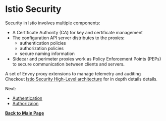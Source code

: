 # Istio Security

Security in Istio involves multiple components:

* A Certificate Authority (CA) for key and certificate management
* The configuration API server distributes to the proxies:
  * authentication policies
  * authorization policies
  * secure naming information
* Sidecar and perimeter proxies work as Policy Enforcement Points (PEPs) to secure communication between clients and servers.

A set of Envoy proxy extensions to manage telemetry and auditing
Checkout [Istio Security High-Level architecture](https://istio.io/latest/docs/concepts/security/#high-level-architecture) for in depth details details.

Next:

* [Authentication](Authentication.md)
* [Authorizaion](Authorization.md)

**[Back to Main Page](../README.md)**
